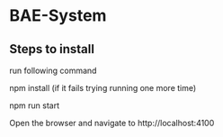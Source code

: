 # BAE-System

## Steps to install

run following command

npm install (if it fails trying running one more time)

npm run start

Open the browser and navigate to http://localhost:4100

